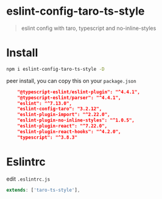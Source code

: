 # eslint-config-taro-ts-style

> eslint config with taro, typescript and no-inline-styles

# Install

```bash
npm i eslint-config-taro-ts-style -D
```

peer install, you can copy this on your `package.json`

```json
    "@typescript-eslint/eslint-plugin": "^4.4.1",
    "@typescript-eslint/parser": "^4.4.1",
    "eslint": "^7.13.0",
    "eslint-config-taro": "3.2.12",
    "eslint-plugin-import": "^2.22.0",
    "eslint-plugin-no-inline-styles": "^1.0.5",
    "eslint-plugin-react": "^7.22.0",
    "eslint-plugin-react-hooks": "^4.2.0",
    "typescript": "^3.8.3"
```

# Eslintrc

edit `.eslintrc.js`

```javascript
extends: ['taro-ts-style'],
```
